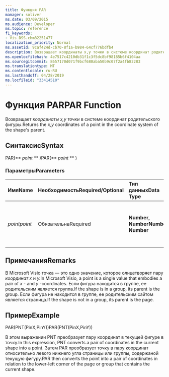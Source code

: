 ```yaml
---
title: Функция PAR
manager: soliver
ms.date: 03/09/2015
ms.audience: Developer
ms.topic: reference
f1_keywords:
- Vis_DSS.chm82251477
localization_priority: Normal
ms.assetid: 9caf424d-cb70-8f1a-b984-64cf776bdfb4
description: Возвращает координаты x,y точки в системе координат родительского фигуры.
ms.openlocfilehash: 4e7517c4210db31f1c3f5dc8bf98185b6f4104aa
ms.sourcegitcommit: 8657170d071f9bcf680aba50b9c07f2a4fb82283
ms.translationtype: MT
ms.contentlocale: ru-RU
ms.lasthandoff: 04/28/2019
ms.locfileid: "33414510"
---
```

# <a name="par-function"></a><span data-ttu-id="eb084-103">Функция PAR</span><span class="sxs-lookup"><span data-stu-id="eb084-103">PAR Function</span></span>

<span data-ttu-id="eb084-104">Возвращает  _координаты x,y точки_ в системе координат родительского фигуры.</span><span class="sxs-lookup"><span data-stu-id="eb084-104">Returns the  _x,y_ coordinates of a point in the coordinate system of the shape's parent.</span></span> 
  
## <a name="syntax"></a><span data-ttu-id="eb084-105">Синтаксис</span><span class="sxs-lookup"><span data-stu-id="eb084-105">Syntax</span></span>

<span data-ttu-id="eb084-106">PAR(\*\* *point* \*\* )</span><span class="sxs-lookup"><span data-stu-id="eb084-106">PAR(\*\* *point* \*\* )</span></span> 
  
### <a name="parameters"></a><span data-ttu-id="eb084-107">Параметры</span><span class="sxs-lookup"><span data-stu-id="eb084-107">Parameters</span></span>

|<span data-ttu-id="eb084-108">**Имя**</span><span class="sxs-lookup"><span data-stu-id="eb084-108">**Name**</span></span>|<span data-ttu-id="eb084-109">**Необходимость**</span><span class="sxs-lookup"><span data-stu-id="eb084-109">**Required/Optional**</span></span>|<span data-ttu-id="eb084-110">**Тип данных**</span><span class="sxs-lookup"><span data-stu-id="eb084-110">**Data Type**</span></span>|<span data-ttu-id="eb084-111">**Описание**</span><span class="sxs-lookup"><span data-stu-id="eb084-111">**Description**</span></span>|
|:-----|:-----|:-----|:-----|
| <span data-ttu-id="eb084-112">_point_</span><span class="sxs-lookup"><span data-stu-id="eb084-112">_point_</span></span> <br/> |<span data-ttu-id="eb084-113">Обязательна</span><span class="sxs-lookup"><span data-stu-id="eb084-113">Required</span></span>  <br/> |<span data-ttu-id="eb084-114">**Number, Number**</span><span class="sxs-lookup"><span data-stu-id="eb084-114">**Number, Number**</span></span> <br/> |<span data-ttu-id="eb084-115">Координаты точки в системе координат текущей фигуры.</span><span class="sxs-lookup"><span data-stu-id="eb084-115">The coordinates of the point in the coordinate system of the current shape.</span></span>  <br/> |
   
## <a name="remarks"></a><span data-ttu-id="eb084-116">Примечания</span><span class="sxs-lookup"><span data-stu-id="eb084-116">Remarks</span></span>

<span data-ttu-id="eb084-117">В Microsoft Visio точка — это одно значение, которое олицетворяет пару *координат x* и *y.*</span><span class="sxs-lookup"><span data-stu-id="eb084-117">In Microsoft Visio, a point is a single value that embodies a pair of  *x*  - and  *y*  -coordinates.</span></span> <span data-ttu-id="eb084-118">Если фигура находится в группе, ее родительским является группа.</span><span class="sxs-lookup"><span data-stu-id="eb084-118">If the shape is in a group, its parent is the group.</span></span> <span data-ttu-id="eb084-119">Если фигура не находится в группе, ее родительским сайтом является страница.</span><span class="sxs-lookup"><span data-stu-id="eb084-119">If the shape is not in a group, its parent is the page.</span></span> 
  
## <a name="example"></a><span data-ttu-id="eb084-120">Пример</span><span class="sxs-lookup"><span data-stu-id="eb084-120">Example</span></span>

<span data-ttu-id="eb084-121">PAR(PNT(PinX,PinY))</span><span class="sxs-lookup"><span data-stu-id="eb084-121">PAR(PNT(PinX,PinY))</span></span> 
  
<span data-ttu-id="eb084-122">В этом выражении PNT преобразует пару координат в текущей фигуре в точку.</span><span class="sxs-lookup"><span data-stu-id="eb084-122">In this expression, PNT converts a pair of coordinates in the current shape into a point.</span></span> <span data-ttu-id="eb084-123">Затем PAR преобразует точку в пару координат относительно левого нижнего угла страницы или группы, содержаной текущую фигуру.</span><span class="sxs-lookup"><span data-stu-id="eb084-123">PAR then converts the point into a pair of coordinates in relation to the lower-left corner of the page or group that contains the current shape.</span></span> 
  

